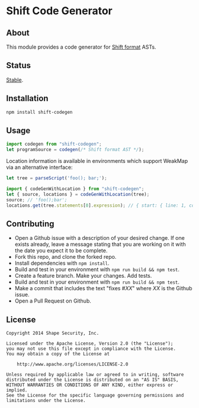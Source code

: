 Shift Code Generator
====================

## About

This module provides a code generator for [Shift format](https://github.com/shapesecurity/shift-spec) ASTs.

## Status

[Stable](http://nodejs.org/api/documentation.html#documentation_stability_index).


## Installation

```sh
npm install shift-codegen
```


## Usage

```js
import codegen from "shift-codegen";
let programSource = codegen(/* Shift format AST */);
```

Location information is available in environments which support WeakMap via an alternative interface:
```js
let tree = parseScript('foo(); bar;');

import { codeGenWithLocation } from "shift-codegen";
let { source, locations } = codeGenWithLocation(tree);
source; // 'foo();bar';
locations.get(tree.statements[0].expression); // { start: { line: 1, column: 0, offset: 0 }, end: { line: 1, column: 5, offset: 5 } }
```


## Contributing

* Open a Github issue with a description of your desired change. If one exists already, leave a message stating that you are working on it with the date you expect it to be complete.
* Fork this repo, and clone the forked repo.
* Install dependencies with `npm install`.
* Build and test in your environment with `npm run build && npm test`.
* Create a feature branch. Make your changes. Add tests.
* Build and test in your environment with `npm run build && npm test`.
* Make a commit that includes the text "fixes #*XX*" where *XX* is the Github issue.
* Open a Pull Request on Github.


## License

    Copyright 2014 Shape Security, Inc.

    Licensed under the Apache License, Version 2.0 (the "License");
    you may not use this file except in compliance with the License.
    You may obtain a copy of the License at

        http://www.apache.org/licenses/LICENSE-2.0

    Unless required by applicable law or agreed to in writing, software
    distributed under the License is distributed on an "AS IS" BASIS,
    WITHOUT WARRANTIES OR CONDITIONS OF ANY KIND, either express or implied.
    See the License for the specific language governing permissions and
    limitations under the License.
